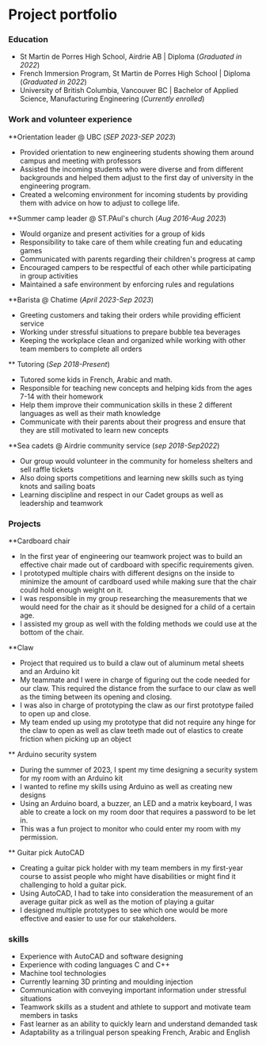 # Project portfolio
### Education
- St Martin de Porres High School, Airdrie AB | Diploma (_Graduated in 2022_)
- French Immersion Program, St Martin de Porres High School | Diploma (_Graduated in 2022_)
- University of British Columbia, Vancouver BC | Bachelor of Applied Science, Manufacturing Engineering (_Currently enrolled_)

### Work and volunteer experience
**Orientation leader @ UBC (_SEP 2023-SEP 2023_)
- Provided orientation to new engineering students showing them around campus and meeting with professors
- Assisted the incoming students who were diverse and from different backgrounds and helped them adjust to the first day of university in the engineering program.
- Created a welcoming environment for incoming students by providing them with advice on how to adjust to college life.

**Summer camp leader @ ST.PAul's church (_Aug 2016-Aug 2023_)
- Would organize and present activities for a group of kids
- Responsibility to take care of them while creating fun and educating games
- Communicated with parents regarding their children's progress at camp
- Encouraged campers to be respectful of each other while participating in group activities
- Maintained a safe environment by enforcing rules and regulations

**Barista @ Chatime (_April 2023-Sep 2023_)
- Greeting customers and taking their orders while providing efficient service
- Working under stressful situations to prepare bubble tea beverages
- Keeping the workplace clean and organized while working with other team members to complete all orders

** Tutoring (_Sep 2018-Present_)
- Tutored some kids in French, Arabic and math.
- Responsible for teaching new concepts and helping kids from the ages 7-14 with their homework
- Help them improve their communication skills in these 2 different languages as well as their math knowledge
- Communicate with their parents about their progress and ensure that they are still motivated to learn new concepts

**Sea cadets @ Airdrie community service (_sep 2018-Sep2022_)
- Our group would volunteer in the community for homeless shelters and sell raffle tickets
- Also doing sports competitions and learning new skills such as tying knots and sailing boats
- Learning discipline and respect in our Cadet groups as well as leadership and teamwork
  
### Projects
**Cardboard chair
- In the first year of engineering our teamwork project was to build an effective chair made out of cardboard with specific requirements given.
- I prototyped multiple chairs with different designs on the inside to minimize the amount of cardboard used while making sure that the chair could hold enough weight on it.
- I was responsible in my group researching the measurements that we would need for the chair as it should be designed for a child of a certain age.
- I assisted my group as well with the folding methods we could use at the bottom of the chair.

**Claw
- Project that required us to build a claw out of aluminum metal sheets and an Arduino kit
- My teammate and I were in charge of figuring out the code needed for our claw. This required the distance from the surface to our claw as well as the timing between its opening and closing.
- I was also in charge of prototyping the claw as our first prototype failed to open up and close.
- My team ended up using my prototype that did not require any hinge for the claw to open as well as claw teeth made out of elastics to create friction when picking up an object

** Arduino security system
- During the summer of 2023, I spent my time designing a security system for my room with an Arduino kit
- I wanted to refine my skills using Arduino as well as creating new designs
- Using an Arduino board, a buzzer, an LED and a matrix keyboard, I was able to create a lock on my room door that requires a password to be let in.
- This was a fun project to monitor who could enter my room with my permission.

** Guitar pick AutoCAD
- Creating a guitar pick holder with my team members in my first-year course to assist people who might have disabilities or might find it challenging to hold a guitar pick.
- Using AutoCAD, I had to take into consideration the measurement of an average guitar pick as well as the motion of playing a guitar
- I designed multiple prototypes to see which one would be more effective and easier to use for our stakeholders.

   
### skills
- Experience with AutoCAD and software designing
- Experience with coding languages C and C++
- Machine tool technologies
- Currently learning 3D printing and moulding injection
- Communication with conveying important information under stressful situations
- Teamwork skills as a student and athlete to support and motivate team members in tasks
- Fast learner as an ability to quickly learn and understand demanded task
- Adaptability as a trilingual person speaking French, Arabic and English
